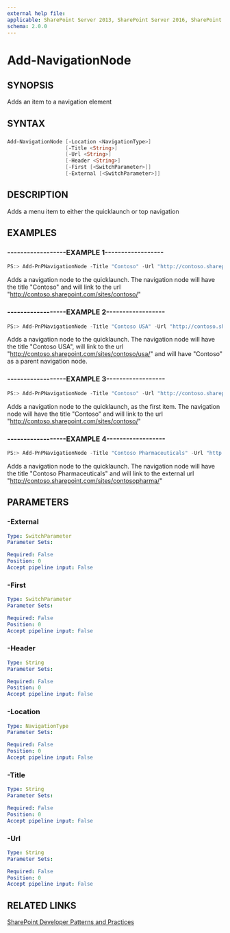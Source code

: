 ```yaml
---
external help file:
applicable: SharePoint Server 2013, SharePoint Server 2016, SharePoint Online
schema: 2.0.0
---
```

# Add-NavigationNode

## SYNOPSIS
Adds an item to a navigation element

## SYNTAX 

### 
```powershell
Add-NavigationNode [-Location <NavigationType>]
                   [-Title <String>]
                   [-Url <String>]
                   [-Header <String>]
                   [-First [<SwitchParameter>]]
                   [-External [<SwitchParameter>]]
```

## DESCRIPTION
Adds a menu item to either the quicklaunch or top navigation

## EXAMPLES

### ------------------EXAMPLE 1------------------
```powershell
PS:> Add-PnPNavigationNode -Title "Contoso" -Url "http://contoso.sharepoint.com/sites/contoso/" -Location "QuickLaunch"
```

Adds a navigation node to the quicklaunch. The navigation node will have the title "Contoso" and will link to the url "http://contoso.sharepoint.com/sites/contoso/"

### ------------------EXAMPLE 2------------------
```powershell
PS:> Add-PnPNavigationNode -Title "Contoso USA" -Url "http://contoso.sharepoint.com/sites/contoso/usa/" -Location "QuickLaunch" -Header "Contoso"
```

Adds a navigation node to the quicklaunch. The navigation node will have the title "Contoso USA", will link to the url "http://contoso.sharepoint.com/sites/contoso/usa/" and will have "Contoso" as a parent navigation node.

### ------------------EXAMPLE 3------------------
```powershell
PS:> Add-PnPNavigationNode -Title "Contoso" -Url "http://contoso.sharepoint.com/sites/contoso/" -Location "QuickLaunch" -First
```

Adds a navigation node to the quicklaunch, as the first item. The navigation node will have the title "Contoso" and will link to the url "http://contoso.sharepoint.com/sites/contoso/"

### ------------------EXAMPLE 4------------------
```powershell
PS:> Add-PnPNavigationNode -Title "Contoso Pharmaceuticals" -Url "http://contoso.sharepoint.com/sites/contosopharma/" -Location "QuickLaunch" -External
```

Adds a navigation node to the quicklaunch. The navigation node will have the title "Contoso Pharmaceuticals" and will link to the external url "http://contoso.sharepoint.com/sites/contosopharma/"

## PARAMETERS

### -External


```yaml
Type: SwitchParameter
Parameter Sets: 

Required: False
Position: 0
Accept pipeline input: False
```

### -First


```yaml
Type: SwitchParameter
Parameter Sets: 

Required: False
Position: 0
Accept pipeline input: False
```

### -Header


```yaml
Type: String
Parameter Sets: 

Required: False
Position: 0
Accept pipeline input: False
```

### -Location


```yaml
Type: NavigationType
Parameter Sets: 

Required: False
Position: 0
Accept pipeline input: False
```

### -Title


```yaml
Type: String
Parameter Sets: 

Required: False
Position: 0
Accept pipeline input: False
```

### -Url


```yaml
Type: String
Parameter Sets: 

Required: False
Position: 0
Accept pipeline input: False
```

## RELATED LINKS

[SharePoint Developer Patterns and Practices](http://aka.ms/sppnp)